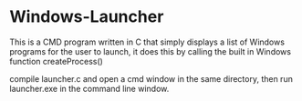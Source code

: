 # Windows-Launcher
This is a CMD program written in C that simply displays a list of Windows programs for the user to launch, it 
does this by calling the built in Windows function createProcess()

compile launcher.c and open a cmd window in the same directory, then run launcher.exe in the command line window.
